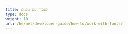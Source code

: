 ```yaml
---
title: לעבוד עם גופנים
type: docs
weight: 10
url: /he/net/developer-guide/how-to/work-with-fonts/
---
```

